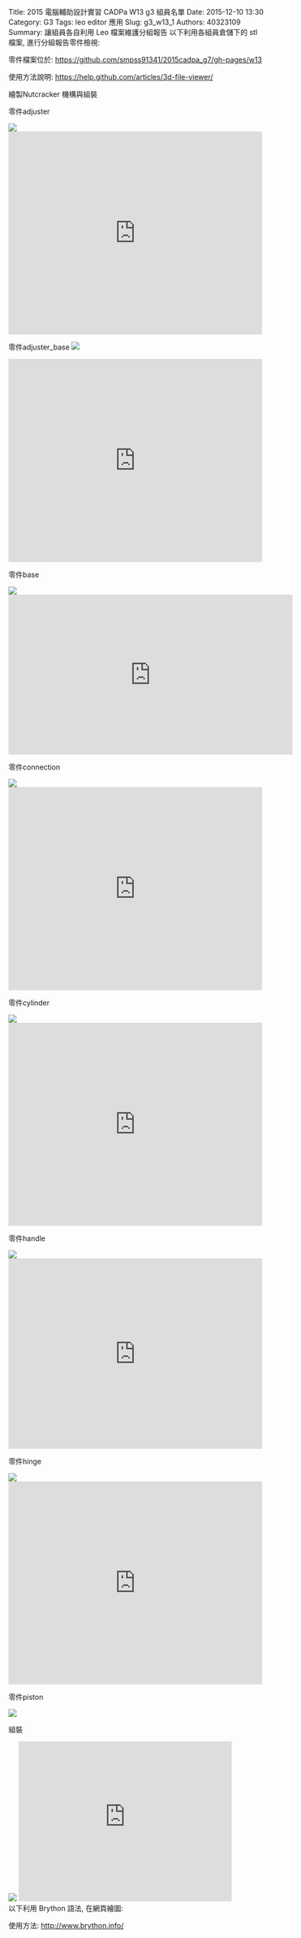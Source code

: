 Title: 2015 電腦輔助設計實習 CADPa W13 g3 組員名單
Date: 2015-12-10 13:30
Category: G3
Tags: leo editor 應用
Slug: g3_w13_1
Authors: 40323109
Summary: 讓組員各自利用 Leo 檔案維護分組報告
以下利用各組員倉儲下的 stl 檔案, 進行分組報告零件檢視:





零件檔案位於: <https://github.com/smpss91341/2015cadpa_g7/gh-pages/w13>

使用方法說明: <https://help.github.com/articles/3d-file-viewer/>

繪製Nutcracker 機構與組裝

零件adjuster

<img src="https://copy.com/scRqAnyqFnoGHf4O">
<iframe src="https://player.vimeo.com/video/148461711" width="500" height="400" frameborder="0" webkitallowfullscreen mozallowfullscreen allowfullscreen></iframe>
<script src="https://embed.github.com/view/3d/smpss91341/2015cadpa_g7/gh-pages/w13/adjuster.stl"></script>

零件adjuster_base
<img src="https://copy.com/wCeBt4IfP0T2VmL7">
<iframe src="https://player.vimeo.com/video/148457759" width="500" height="400" frameborder="0" webkitallowfullscreen mozallowfullscreen allowfullscreen></iframe>
<script src="https://embed.github.com/view/3d/smpss91341/2015cadpa_g7/gh-pages/w13/adjuster_base.stl"></script>


零件base

<img src="https://copy.com/xyZ1CzoQ7DIU01FU">
<iframe width="560" height="315" src="https://www.youtube.com/embed/PGPUGZul3Uw" frameborder="0" allowfullscreen></iframe>
<script src="https://embed.github.com/view/3d/smpss91341/2015cadpa_g7/gh-pages/w13/base.stl"></script>

零件connection

<img src="https://copy.com/pR6Ls2fAeyv6n2gb">
<iframe src="https://player.vimeo.com/video/149249005" width="500" height="400" frameborder="0" webkitallowfullscreen mozallowfullscreen allowfullscreen></iframe>
<script src="https://embed.github.com/view/3d/smpss91341/2015cadpa_g7/gh-pages/w13/connection.stl"></script>

零件cylinder

<img src="https://copy.com/gscxbmHWHuGPHmsO">
<iframe src="https://player.vimeo.com/video/149247675" width="500" height="400" frameborder="0" webkitallowfullscreen mozallowfullscreen allowfullscreen></iframe>
<script src="https://embed.github.com/view/3d/smpss91341/2015cadpa_g7/gh-pages/w13/cylinder.stl"></script>

零件handle

<img src="https://copy.com/fiNf9rC40EYLXj47">
<iframe src="https://player.vimeo.com/video/150400339" width="500" height="375" frameborder="0" webkitallowfullscreen mozallowfullscreen allowfullscreen></iframe>
<script src="https://embed.github.com/view/3d/smpss91341/2015cadpa_g7/gh-pages/w13/handle.stl"></script>

零件hinge

<img src="https://copy.com/BAV6csvkC7jkb1sP">
<iframe src="https://player.vimeo.com/video/148457739" width="500" height="400" frameborder="0" webkitallowfullscreen mozallowfullscreen allowfullscreen></iframe>
<script src="https://embed.github.com/view/3d/smpss91341/2015cadpa_g7/gh-pages/w13/hinge.stl"></script>

零件piston

<img src="https://copy.com/JPg9zGxcGPgT7V4H">

<script src="https://embed.github.com/view/3d/smpss91341/2015cadpa_g7/gh-pages/w13/piston.stl"></script>

組裝

<img src="https://copy.com/OaG0cfYIWFaoIDUg">
<iframe width="420" height="315" src="https://www.youtube.com/embed/c6HSNTaFVQg" frameborder="0" allowfullscreen></iframe>
<script src="https://embed.github.com/view/3d/smpss91341/2015cadpa_g7/gh-pages/components/perfect.stl"></script>


<br />
以下利用 Brython 語法, 在網頁繪圖:

使用方法: <http://www.brython.info/>

<!-- 導入 brython_dist.js -->
<script type="text/javascript" src="http://brython.info/src/brython_dist.js"></script>
<!-- 啟動 brython() -->
<script>
window.onload=function(){
brython(1);
}
</script>
<!-- 以下利用 Brython 程式執行繪圖 -->
<canvas id="plotarea" width="300" height="200"></canvas>
<script type="text/python3">
# 導入 doc
from browser import document as doc
import math

# 準備繪圖畫布
canvas = doc["plotarea"]
ctx = canvas.getContext("2d")
# 進行座標轉換, x 軸不變, y 軸反向且移動 canvas.height 單位光點
# ctx.setTransform(1, 0, 0, -1, 0, canvas.height)
# 以下採用 canvas 原始座標繪圖
flag_w = canvas.width
flag_h = canvas.height
circle_x = flag_w/4
circle_y = flag_h/4
# 先畫滿地紅
ctx.fillStyle='rgb(255, 0, 0)'
ctx.fillRect(0,0,flag_w,flag_h)
# 再畫青天
ctx.fillStyle='rgb(0, 0, 150)'
ctx.fillRect(0,0,flag_w/2,flag_h/2)
# 畫十二道光芒白日
ctx.beginPath()
star_radius = flag_w/8
angle = 0
for i in range(24):
    angle += 5*math.pi*2/12
    toX = circle_x + math.cos(angle)*star_radius
    toY = circle_y + math.sin(angle)*star_radius
    # 只有 i 為 0 時移動到 toX, toY, 其餘都進行 lineTo
    if (i):
        ctx.lineTo(toX, toY)
    else:
        ctx.moveTo(toX, toY)
ctx.closePath()
# 將填色設為白色
ctx.fillStyle = '#fff'
ctx.fill()
# 白日:藍圈
ctx.beginPath()
ctx.arc(circle_x, circle_y, flag_w*17/240, 0, math.pi*2, True)
ctx.closePath()
# 填色設為藍色
ctx.fillStyle = 'rgb(0, 0, 149)'
ctx.fill()
# 白日:白心
ctx.beginPath()
ctx.arc(circle_x, circle_y, flag_w/16, 0, math.pi*2, True)
ctx.closePath()
# 填色設為白色
ctx.fillStyle = '#fff'
ctx.fill()
</script>

